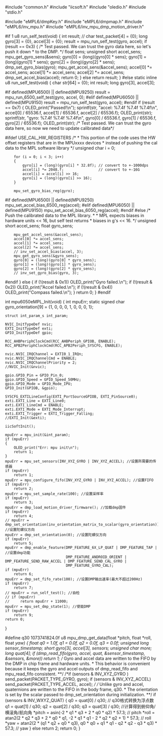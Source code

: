 #include "common.h"
#include "iicsoft.h"
#include "oledio.h"
#include "stdio.h"

#include "eMPL6/dmpKey.h"
#include "eMPL6/dmpmap.h"
#include "eMPL6/inv_mpu.h"
#include "eMPL6/inv_mpu_dmp_motion_driver.h"

#if 1
u8 run_self_test(void)
{
    int result;
    // char test_packet[4] = {0};
    long gyro[3] = {0}, accel[3] = {0};
    result = mpu_run_self_test(gyro, accel);
    if (result == 0x3)
    {
        /* Test passed. We can trust the gyro data here, so let's push it down
         * to the DMP.
         */
        float sens;
        unsigned short accel_sens;
        mpu_get_gyro_sens(&sens);
        gyro[0] = (long)(gyro[0] * sens);
        gyro[1] = (long)(gyro[1] * sens);
        gyro[2] = (long)(gyro[2] * sens);
        dmp_set_gyro_bias(gyro);
        mpu_get_accel_sens(&accel_sens);
        accel[0] *= accel_sens;
        accel[1] *= accel_sens;
        accel[2] *= accel_sens;
        dmp_set_accel_bias(accel);
        return 0;
    }
    else
        return result;
}
#else
static inline u8 run_self_test(void)
{
    char str[64] = {0};
    int result;
    long gyro[3], accel[3];

#if defined(MPU6500) || defined(MPU9250)
    result = mpu_run_6500_self_test(gyro, accel, 0);
#elif defined(MPU6050) || defined(MPU9150)
    result = mpu_run_self_test(gyro, accel);
#endif
    if (result == 0x7)
    {
        OLED_print("Passed!\n");
        sprintf(str, "accel: %7.4f %7.4f %7.4f\n",
                accel[0] / 65536.f,
                accel[1] / 65536.f,
                accel[2] / 65536.f);
        OLED_print(str);
        sprintf(str, "gyro: %7.4f %7.4f %7.4f\n",
                gyro[0] / 65536.f,
                gyro[1] / 65536.f,
                gyro[2] / 65536.f);
        OLED_print(str);
        /* Test passed. We can trust the gyro data here, so now we need to update calibrated data*/

#ifdef USE_CAL_HW_REGISTERS
        /*
         * This portion of the code uses the HW offset registers that are in the MPUxxxx devices
         * instead of pushing the cal data to the MPL software library
         */
        unsigned char i = 0;

        for (i = 0; i < 3; i++)
        {
            gyro[i] = (long)(gyro[i] * 32.8f); // convert to +-1000dps
            accel[i] *= 2048.f;                // convert to +-16G
            accel[i] = accel[i] >> 16;
            gyro[i] = (long)(gyro[i] >> 16);
        }

        mpu_set_gyro_bias_reg(gyro);

#if defined(MPU6500) || defined(MPU9250)
        mpu_set_accel_bias_6500_reg(accel);
#elif defined(MPU6050) || defined(MPU9150)
        mpu_set_accel_bias_6050_reg(accel);
#endif
#else
        /* Push the calibrated data to the MPL library.
         *
         * MPL expects biases in hardware units << 16, but self test returns
         * biases in g's << 16.
         */
        unsigned short accel_sens;
        float gyro_sens;

        mpu_get_accel_sens(&accel_sens);
        accel[0] *= accel_sens;
        accel[1] *= accel_sens;
        accel[2] *= accel_sens;
        // inv_set_accel_bias(accel, 3);
        mpu_get_gyro_sens(&gyro_sens);
        gyro[0] = (long)(gyro[0] * gyro_sens);
        gyro[1] = (long)(gyro[1] * gyro_sens);
        gyro[2] = (long)(gyro[2] * gyro_sens);
        // inv_set_gyro_bias(gyro, 3);
#endif
    }
    else
    {
        if (!(result & 0x1))
            OLED_print("Gyro failed.\n");
        if (!(result & 0x2))
            OLED_print("Accel failed.\n");
        if (!(result & 0x4))
            OLED_print("Compass failed.\n");
    }
    return 0;
}
#endif

int mpu6050eMPL_Init(void)
{
    int mpuErr;
    static signed char gyro_orientation[9] = {1, 0, 0,
                                              0, 1, 0,
                                              0, 0, 1};

    struct int_param_s int_param;

    NVIC_InitTypeDef nvic;
    EXTI_InitTypeDef exti;
    GPIO_InitTypeDef gpio;

    RCC_AHBPeriphClockCmd(RCC_AHBPeriph_GPIOB, ENABLE);
    RCC_APB2PeriphClockCmd(RCC_APB2Periph_SYSCFG, ENABLE);

    nvic.NVIC_IRQChannel = EXTI0_1_IRQn;
    nvic.NVIC_IRQChannelCmd = ENABLE;
    nvic.NVIC_IRQChannelPriority = 2;
    //NVIC_Init(&nvic);

    gpio.GPIO_Pin = GPIO_Pin_0;
    gpio.GPIO_Speed = GPIO_Speed_50MHz;
    gpio.GPIO_Mode = GPIO_Mode_IPU;
    GPIO_Init(GPIOB, &gpio);

    SYSCFG_EXTILineConfig(EXTI_PortSourceGPIOB, EXTI_PinSource0);
    exti.EXTI_Line = EXTI_Line0;
    exti.EXTI_LineCmd = ENABLE;
    exti.EXTI_Mode = EXTI_Mode_Interrupt;
    exti.EXTI_Trigger = EXTI_Trigger_Falling;
    //EXTI_Init(&exti);

    iicSoftInit();

    mpuErr = mpu_init(&int_param);
    if (mpuErr)
    {
        OLED_print("Err: mpu init\n");
        return 1;
    }
    mpuErr = mpu_set_sensors(INV_XYZ_GYRO | INV_XYZ_ACCEL); //设置所需要的传感器
    if (mpuErr)
        return 1;
    mpuErr = mpu_configure_fifo(INV_XYZ_GYRO | INV_XYZ_ACCEL); //设置FIFO
    if (mpuErr)
        return 2;
    mpuErr = mpu_set_sample_rate(100); //设置采样率
    if (mpuErr)
        return 3;
    mpuErr = dmp_load_motion_driver_firmware(); //加载dmp固件
    if (mpuErr)
        return 4;
    // mpuErr = dmp_set_orientation(inv_orientation_matrix_to_scalar(gyro_orientation)); //设置陀螺仪方向
    mpuErr = dmp_set_orientation(0); //设置陀螺仪方向
    if (mpuErr)
        return 5;
    mpuErr = dmp_enable_feature(DMP_FEATURE_6X_LP_QUAT | DMP_FEATURE_TAP | //设置dmp功能
                                DMP_FEATURE_ANDROID_ORIENT | DMP_FEATURE_SEND_RAW_ACCEL | DMP_FEATURE_SEND_CAL_GYRO |
                                DMP_FEATURE_GYRO_CAL);
    if (mpuErr)
        return 6;
    mpuErr = dmp_set_fifo_rate(100); //设置DMP输出速率(最大不超过200Hz)
    if (mpuErr)
        return 7;
    // mpuErr = run_self_test(); //自检
    // if (mpuErr)
    //     return mpuErr + 11000;
    mpuErr = mpu_set_dmp_state(1); //使能DMP
    if (mpuErr)
        return 9;
    return 0;
}

#define q30 1073741824.0f
u8 mpu_dmp_get_data(float *pitch, float *roll, float *yaw)
{
    float q0 = 1.0f, q1 = 0.0f, q2 = 0.0f, q3 = 0.0f;
    unsigned long sensor_timestamp;
    short gyro[3], accel[3], sensors;
    unsigned char more;
    long quat[4];
    if (dmp_read_fifo(gyro, accel, quat, &sensor_timestamp, &sensors, &more))
        return 1;
    /* Gyro and accel data are written to the FIFO by the DMP in chip frame and hardware units.
     * This behavior is convenient because it keeps the gyro and accel outputs of dmp_read_fifo and mpu_read_fifo consistent.
     **/
    /*if (sensors & INV_XYZ_GYRO )
    send_packet(PACKET_TYPE_GYRO, gyro);
    if (sensors & INV_XYZ_ACCEL)
    send_packet(PACKET_TYPE_ACCEL, accel); */
    /* Unlike gyro and accel, quaternions are written to the FIFO in the body frame, q30.
     * The orientation is set by the scalar passed to dmp_set_orientation during initialization.
     **/
    if (sensors & INV_WXYZ_QUAT)
    {
        q0 = quat[0] / q30; // q30格式转换为浮点数
        q1 = quat[1] / q30;
        q2 = quat[2] / q30;
        q3 = quat[3] / q30;
        //计算得到俯仰角/横滚角/航向角
        *pitch = asin(-2 * q1 * q3 + 2 * q0 * q2) * 57.3;                                    // pitch
        *roll = atan2(2 * q2 * q3 + 2 * q0 * q1, -2 * q1 * q1 - 2 * q2 * q2 + 1) * 57.3;     // roll
        *yaw = atan2(2 * (q1 * q2 + q0 * q3), q0 * q0 + q1 * q1 - q2 * q2 - q3 * q3) * 57.3; // yaw
    }
    else
        return 2;
    return 0;
}
